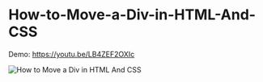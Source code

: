 # How-to-Move-a-Div-in-HTML-And-CSS

Demo: https://youtu.be/LB4ZEF2OXIc

![How to Move a Div in HTML And CSS](https://user-images.githubusercontent.com/95895380/148389682-7f880579-9558-44c7-b0dc-bbbcb5b36845.png)
